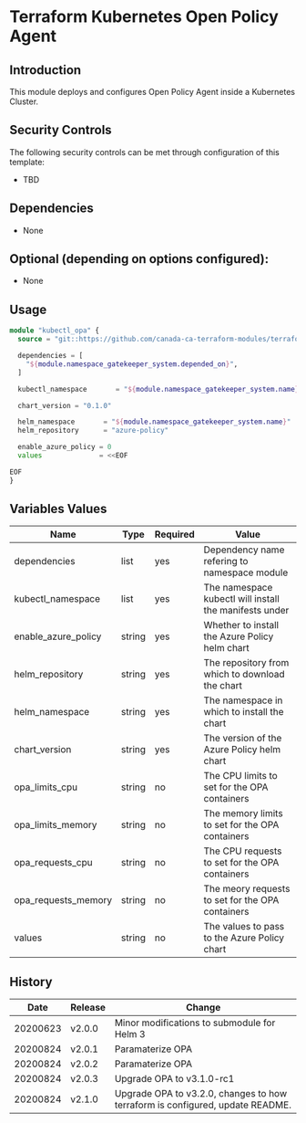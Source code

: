 # Terraform Kubernetes Open Policy Agent

## Introduction

This module deploys and configures Open Policy Agent inside a Kubernetes Cluster.

## Security Controls

The following security controls can be met through configuration of this template:

* TBD

## Dependencies

* None

## Optional (depending on options configured):

* None

## Usage

```terraform
module "kubectl_opa" {
  source = "git::https://github.com/canada-ca-terraform-modules/terraform-kubernetes-open-policy-agent.git?ref=v2.0.3"

  dependencies = [
    "${module.namespace_gatekeeper_system.depended_on}",
  ]

  kubectl_namespace       = "${module.namespace_gatekeeper_system.name}"

  chart_version = "0.1.0"

  helm_namespace       = "${module.namespace_gatekeeper_system.name}"
  helm_repository      = "azure-policy"

  enable_azure_policy = 0
  values              = <<EOF

EOF
}
```

## Variables Values

| Name                | Type   | Required | Value                                                  |
| ------------------- | ------ | -------- | ------------------------------------------------------ |
| dependencies        | list   | yes      | Dependency name refering to namespace module           |
| kubectl_namespace   | list   | yes      | The namespace kubectl will install the manifests under |
| enable_azure_policy | string | yes      | Whether to install the Azure Policy helm chart         |
| helm_repository     | string | yes      | The repository from which to download the chart        |
| helm_namespace      | string | yes      | The namespace in which to install the chart            |
| chart_version       | string | yes      | The version of the Azure Policy helm chart             |
| opa_limits_cpu      | string | no       | The CPU limits to set for the OPA containers           |
| opa_limits_memory   | string | no       | The memory limits to set for the OPA containers        |
| opa_requests_cpu    | string | no       | The CPU requests to set for the OPA containers         |
| opa_requests_memory | string | no       | The meory requests to set for the OPA containers       |
| values              | string | no       | The values to pass to the Azure Policy chart           |

## History

| Date     | Release | Change                                                                        |
| -------- | ------- | ----------------------------------------------------------------------------- |
| 20200623 | v2.0.0  | Minor modifications to submodule for Helm 3                                   |
| 20200824 | v2.0.1  | Paramaterize OPA                                                              |
| 20200824 | v2.0.2  | Paramaterize OPA                                                              |
| 20200824 | v2.0.3  | Upgrade OPA to v3.1.0-rc1                                                     |
| 20200824 | v2.1.0  | Upgrade OPA to v3.2.0, changes to how terraform is configured, update README. |